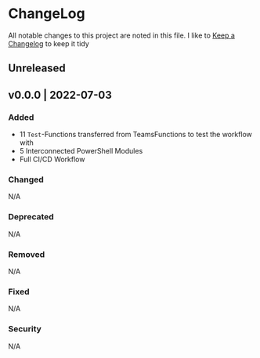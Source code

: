 ﻿# ChangeLog

All notable changes to this project are noted in this file.
I like to [Keep a Changelog](https://keepachangelog.com/en/1.0.0/) to keep it tidy

## Unreleased

## v0.0.0 | 2022-07-03

### Added

- 11 `Test`-Functions transferred from TeamsFunctions to test the workflow with
- 5 Interconnected PowerShell Modules
- Full CI/CD Workflow

### Changed

N/A

### Deprecated

N/A

### Removed

N/A

### Fixed

N/A

### Security

N/A
